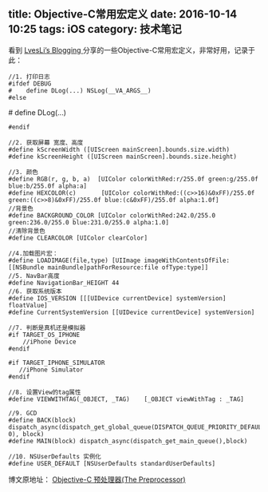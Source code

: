 title:  Objective-C常用宏定义 
date: 2016-10-14 10:25
tags: iOS
category: 技术笔记
---

看到 [ LvesLi’s Blogging ](http://lvesli.com/2016/06/03/About-Me/)
分享的一些Objective-C常用宏定义，非常好用，记录于此：

    
    
    //1. 打印日志
    #ifdef DEBUG
    #    define DLog(...) NSLog(__VA_ARGS__)
    #else
<!--more-->    #    define DLog(...)
    #endif
    
    //2. 获取屏幕 宽度、高度
    #define kScreenWidth ([UIScreen mainScreen].bounds.size.width)
    #define kScreenHeight ([UIScreen mainScreen].bounds.size.height)
    
    //3. 颜色
    #define RGB(r, g, b, a)  [UIColor colorWithRed:r/255.0f green:g/255.0f blue:b/255.0f alpha:a]
    #define HEXCOLOR(c)       [UIColor colorWithRed:((c>>16)&0xFF)/255.0f green:((c>>8)&0xFF)/255.0f blue:(c&0xFF)/255.0f alpha:1.0f]
    //背景色  
    #define BACKGROUND_COLOR [UIColor colorWithRed:242.0/255.0 green:236.0/255.0 blue:231.0/255.0 alpha:1.0]  
    //清除背景色  
    #define CLEARCOLOR [UIColor clearColor] 
    
    //4.加载图片宏：
    #define LOADIMAGE(file,type) [UIImage imageWithContentsOfFile:[[NSBundle mainBundle]pathForResource:file ofType:type]]
    //5. NavBar高度
    #define NavigationBar_HEIGHT 44
    //6. 获取系统版本
    #define IOS_VERSION [[[UIDevice currentDevice] systemVersion] floatValue]
    #define CurrentSystemVersion [[UIDevice currentDevice] systemVersion]
    
    //7. 判断是真机还是模拟器
    #if TARGET_OS_IPHONE
        //iPhone Device
    #endif
    
    #if TARGET_IPHONE_SIMULATOR
       //iPhone Simulator
    #endif
    
    //8. 设置View的tag属性
    #define VIEWWITHTAG(_OBJECT, _TAG)    [_OBJECT viewWithTag : _TAG]
    
    //9. GCD
    #define BACK(block) dispatch_async(dispatch_get_global_queue(DISPATCH_QUEUE_PRIORITY_DEFAULT, 0), block)
    #define MAIN(block) dispatch_async(dispatch_get_main_queue(),block)
    
    //10. NSUserDefaults 实例化
    #define USER_DEFAULT [NSUserDefaults standardUserDefaults]

博文原地址： [ Objective-C 预处理器(The Preprocessor)
](http://lvesli.com/2016/05/24/Objective-C-The-Preprocessor/)

